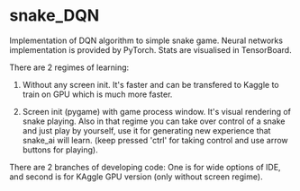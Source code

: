 # snake_DQN
Implementation of DQN algorithm to simple snake game. 
Neural networks implementation is provided by PyTorch. Stats are visualised in TensorBoard.

There are 2 regimes of learning:

1) Without any screen init. 
It's faster and can be transfered to Kaggle to train on GPU
which is much more faster.

2) Screen init (pygame) with game process window.
It's visual rendering of snake playing. 
Also in that regime you can take over control of a snake and just play by yourself,
use it for generating new experience that snake_ai will learn. 
(keep pressed 'ctrl' for taking control and use arrow buttons for playing).

There are 2 branches of developing code: 
One is for wide options of IDE, and second is for KAggle GPU version (only without screen regime). 
